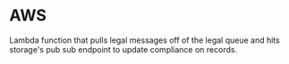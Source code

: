 # AWS

Lambda function that pulls legal messages off of the legal queue
and hits storage's pub sub endpoint to update compliance on records.